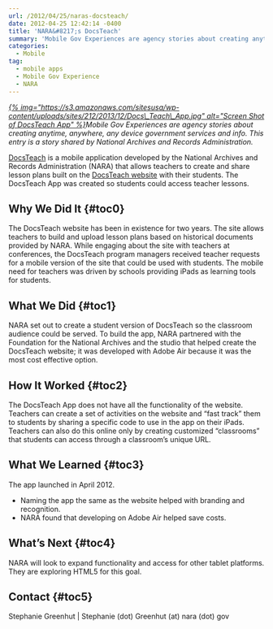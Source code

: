 ```yaml
---
url: /2012/04/25/naras-docsteach/
date: 2012-04-25 12:42:14 -0400
title: 'NARA&#8217;s DocsTeach'
summary: 'Mobile Gov Experiences are agency stories about creating anytime, anywhere, any device government services and info. This entry is a story shared by National Archives and Records Administration. DocsTeach is a mobile application developed by the National Archives and Records Administration (NARA) that allows teachers to create and share lesson'
categories:
  - Mobile
tag:
  - mobile apps
  - Mobile Gov Experience
  - NARA
---
```


_[{% img="https://s3.amazonaws.com/sitesusa/wp-content/uploads/sites/212/2013/12/Docs\_Teach\_App.jpg" alt="Screen Shot of DocsTeach App" %}](https://s3.amazonaws.com/sitesusa/wp-content/uploads/sites/212/2013/12/Docs_Teach_App.jpg)Mobile Gov Experiences are agency stories about creating anytime, anywhere, any device government services and info. This entry is a story shared by National Archives and Records Administration._
  
<a href="http://apps.usa.gov/docsteach.shtml" rel="nofollow">DocsTeach</a> is a mobile application developed by the National Archives and Records Administration (NARA) that allows teachers to create and share lesson plans built on the <a href="http://docsteach.org/" rel="nofollow">DocsTeach website</a> with their students. The DocsTeach App was created so students could access teacher lessons.

## <a name="x-Why We Did It"></a>Why We Did It {#toc0}

The DocsTeach website has been in existence for two years. The site allows teachers to build and upload lesson plans based on historical documents provided by NARA. While engaging about the site with teachers at conferences, the DocsTeach program managers received teacher requests for a mobile version of the site that could be used with students. The mobile need for teachers was driven by schools providing iPads as learning tools for students.

## <a name="x-What We Did"></a>What We Did {#toc1}

NARA set out to create a student version of DocsTeach so the classroom audience could be served. To build the app, NARA partnered with the Foundation for the National Archives and the studio that helped create the DocsTeach website; it was developed with Adobe Air because it was the most cost effective option.

## <a name="x-How It Worked"></a>How It Worked {#toc2}

The DocsTeach App does not have all the functionality of the website. Teachers can create a set of activities on the website and &#8220;fast track&#8221; them to students by sharing a specific code to use in the app on their iPads. Teachers can also do this online only by creating customized &#8220;classrooms&#8221; that students can access through a classroom&#8217;s unique URL.

## <a name="x-What We Learned"></a>What We Learned {#toc3}

The app launched in April 2012.

  * Naming the app the same as the website helped with branding and recognition.
  * NARA found that developing on Adobe Air helped save costs.

## <a name="x-What's Next"></a>What&#8217;s Next {#toc4}

NARA will look to expand functionality and access for other tablet platforms. They are exploring HTML5 for this goal.

## <a name="x-Contact"></a>Contact {#toc5}

Stephanie Greenhut | Stephanie (dot) Greenhut (at) nara (dot) gov